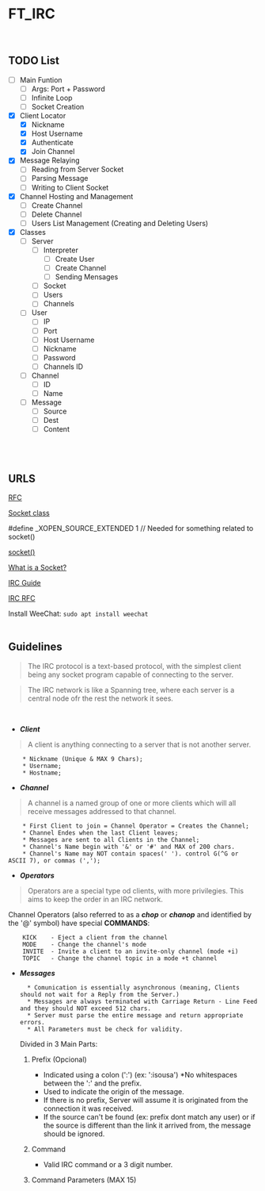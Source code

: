 # FT_IRC
<br>

## TODO List

- [ ] Main Funtion
    - [ ] Args: Port + Password
    - [ ] Infinite Loop
    - [ ] Socket Creation
- [x] Client Locator
    - [x] Nickname
    - [x] Host Username
    - [x] Authenticate
    - [x] Join Channel
- [x] Message Relaying
    - [ ] Reading from Server Socket
    - [ ] Parsing Message
    - [ ] Writing to Client Socket
- [x] Channel Hosting and Management
    - [ ] Create Channel
    - [ ] Delete Channel
    - [ ] Users List Management (Creating and Deleting Users)
- [x] Classes
    - [ ] Server
        - [ ] Interpreter
            - [ ] Create User
            - [ ] Create Channel
            - [ ] Sending Mensages
        - [ ] Socket
        - [ ] Users <vector>
        - [ ] Channels <vector>
    - [ ] User
        - [ ] IP
        - [ ] Port
        - [ ] Host Username
        - [ ] Nickname
        - [ ] Password
        - [ ] Channels ID <vector>
    - [ ] Channel
        - [ ] ID
        - [ ] Name
    - [ ] Message
        - [ ] Source
        - [ ] Dest
        - [ ] Content
<br>
<br>

## URLS

[RFC](www.rfc-editor.org/rfc/rfc1459.html)

[Socket class](https://www.educba.com/socket-programming-in-c-plus-plus/)

#define _XOPEN_SOURCE_EXTENDED 1 // Needed for something related to socket()

[socket()](https://www.ibm.com/docs/en/zos/2.3.0?topic=functions-socket-create-socket)

[What is a Socket?](https://www.tutorialspoint.com/unix_sockets/what_is_socket.htm)

[IRC Guide](https://medium.com/the-complete-guide-for-irc-network-i-e-freenode/irc-protocol-services-and-architecture-4e23da2db62)

[IRC RFC](https://www.rfc-editor.org/rfc/rfc1459.html)

Install WeeChat: 
```sudo apt install weechat```
<br>
<br>
## Guidelines

> The IRC protocol is a text-based protocol, with the simplest client being any socket program capable of connecting to the server.

> The IRC network is like a Spanning tree, where each server is a central node ofr the rest the network it sees.
<br>

- ***Client***

> A client is anything connecting to a server that is not another server.
 
        * Nickname (Unique & MAX 9 Chars);
        * Username;
        * Hostname;
    

- ***Channel***
    
> A channel is a named group of one or more clients which will all receive messages addressed to that channel.
    
        * First Client to join = Channel Operator = Creates the Channel;
        * Channel Endes when the last Client leaves;
        * Messages are sent to all Clients in the Channel;
        * Channel's Name begin with '&' or '#' and MAX of 200 chars.
        * Channel's Name may NOT contain spaces(' '). control G(^G or ASCII 7), or commas (',');

- ***Operators***

> Operators are a special type od clients, with more privilegies. This aims to keep the order in an IRC network.

Channel Operators (also referred to as a ***chop*** or ***chanop*** and identified by the '@' symbol) have special **COMMANDS**: 

        KICK    - Eject a client from the channel
        MODE    - Change the channel's mode
        INVITE  - Invite a client to an invite-only channel (mode +i)
        TOPIC   - Change the channel topic in a mode +t channel

- ***Messages***
    
        * Comunication is essentially asynchronous (meaning, Clients should not wait for a Reply from the Server.)
        * Messages are always terminated with Carriage Return - Line Feed and they should NOT exceed 512 chars.
        * Server must parse the entire message and return appropriate errors.
        * All Parameters must be check for validity.
    
    Divided in 3 Main Parts:
    
    1. Prefix (Opcional)
    
        * Indicated using a colon (':') (ex: ':isousa') *No whitespaces between the ':' and the prefix.
        * Used to indicate the origin of the message.
        * If there is no prefix, Server will assume it is originated from the connection it was received.
        * If the source can't be found (ex: prefix dont match any user) or if the source is different than the link it arrived from, the message should be ignored.
    
    2. Command
    
        * Valid IRC command or a 3 digit number.
    
    3. Command Parameters (MAX 15)

        
